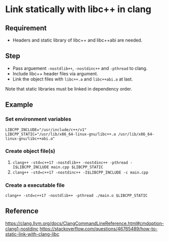 # Link statically with libc++ in clang

## Requirement
- Headers and static library of libc++ and libc++abi are needed.

## Step
- Pass arguement `-nostdlib++`, `-nostdinc++` and `-pthread` to clang.
- Include libc++ header files via argument.
- Link the object files with `libc++.a` and `libc++abi.a` at last.

Note that static libraries must be linked in dependency order.

## Example
### Set environment variables
```
LIBCPP_INCLUDE="/usr/include/c++/v1"
LIBCPP_STATIC="/usr/lib/x86_64-linux-gnu/libc++.a /usr/lib/x86_64-linux-gnu/libc++abi.a"
```

### Create object file(s)
1. `clang++ -std=c++17 -nostdlib++ -nostdinc++ -pthread -I$LIBCPP_INCLUDE main.cpp $LIBCPP_STATIC`
2. `clang++ -std=c++17 -nostdinc++ -I$LIBCPP_INCLUDE -c main.cpp`

### Create a executable file
`clang++ -std=c++17 -nostdlib++ -pthread ./main.o $LIBCPP_STATIC`

## Reference
https://clang.llvm.org/docs/ClangCommandLineReference.html#cmdoption-clang1-nostdinc
https://stackoverflow.com/questions/46765489/how-to-static-link-with-clang-libc
